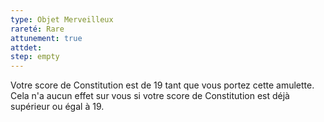 ```yaml
---
type: Objet Merveilleux
rareté: Rare
attunement: true
attdet:
step: empty
---
```


Votre score de Constitution est de 19 tant que vous portez cette amulette. Cela n'a aucun effet sur vous si votre score de Constitution est déjà supérieur ou égal à 19.
